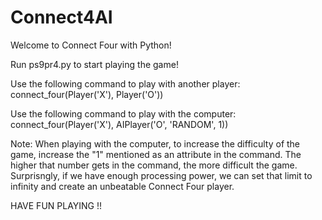 # Connect4AI

Welcome to Connect Four with Python!

Run ps9pr4.py to start playing the game!

Use the following command to play with another player: connect_four(Player('X'), Player('O'))

Use the following command to play with the computer: connect_four(Player('X'), AIPlayer('O', 'RANDOM', 1))

Note: When playing with the computer, to increase the difficulty of the game, increase the "1" mentioned as an attribute in the command. The higher that number gets in the command, the more difficult the game. Surprisngly, if we have enough processing power, we can set that limit to infinity and create an unbeatable Connect Four player.

HAVE FUN PLAYING !!
